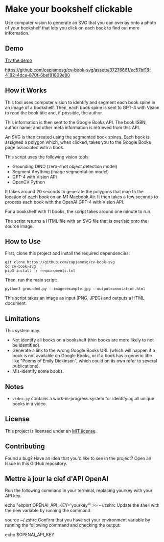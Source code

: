 # Make your bookshelf clickable

Use computer vision to generate an SVG that you can overlay onto a photo of your bookshelf that lets you click on each book to find out more information.

## Demo

[Try the demo](https://capjamesg.github.io/cv-book-svg/annotations.html)

https://github.com/capjamesg/cv-book-svg/assets/37276661/ec57bf18-4182-4dce-870f-6bef81809e80

## How it Works

This tool uses computer vision to identify and segment each book spine in an image of a bookshelf. Then, each book spine is sent to GPT-4 with Vision to read the book title and, if possible, the author.

This information is then sent to the Google Books API. The book ISBN, author name, and other meta information is retrieved from this API.

An SVG is then created using the segmented book spines. Each book is assigned a polygon which, when clicked, takes you to the Google Books page associated with a book.

This script uses the following vision tools:

- Grounding DINO (zero-shot object detection model)
- Segment Anything (image segmentation model)
- GPT-4 with Vision API
- OpenCV Python

It takes around 20 seconds to generate the polygons that map to the location of each book on an M1 Macbook Air. It then takes a few seconds to process each book with the OpenAI GPT-4 with Vision API.

For a bookshelf with 11 books, the script takes around one minute to run.

The script returns a HTML file with an SVG file that is overlaid onto the source image.

## How to Use

First, clone this project and install the required dependencies:

```
git clone https://github.com/capjamesg/cv-book-svg
cd cv-book-svg
pip3 install -r requirements.txt
```

Then, run the main script:

```
python3 grounded.py --image=example.jpg --output=annotation.html
```

This script takes an image as input (PNG, JPEG) and outputs a HTML document.

## Limitations

This system may:

- Not identify all books on a bookshelf (thin books are more likely to not be identified).
- Generate a link to the wrong Google Books URL (which will happen if a book is not available on Google Books, or if a book has a generic title like "Poems of Emily Dickinson", which could on its own refer to several publications).
- Mis-identify some books.

## Notes

- `video.py` contains a work-in-progress system for identifying all unique books in a video.

## License

This project is licensed under an [MIT license](LICENSE).

## Contributing

Found a bug? Have an idea that you'd like to see in the project? Open an Issue in this GitHub repository.

## Mettre à jour la clef d'API OpenAI

Run the following command in your terminal, replacing yourkey with your API key.

echo "export OPENAI_API_KEY='yourkey'" >> ~/.zshrc
Update the shell with the new variable by running the command:

source ~/.zshrc
Confirm that you have set your environment variable by running the following command and checking the output:

echo $OPENAI_API_KEY